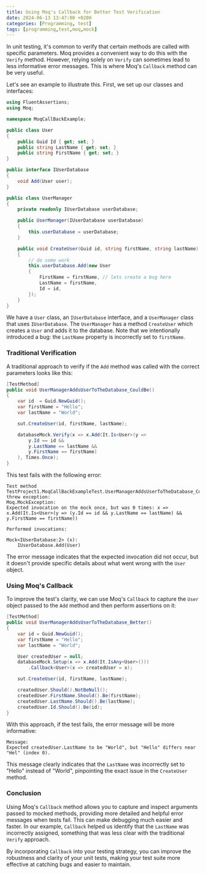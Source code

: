 ```yaml
---
title: Using Moq's Callback for Better Test Verification
date: 2024-06-13 13:47:00 +0200
categories: [Programming, test]
tags: [programming,test,moq,mock]
---
```


In unit testing, it's common to verify that certain methods are called with specific parameters. Moq provides a convenient way to do this with the `Verify` method. However, relying solely on `Verify` can sometimes lead to less informative error messages. This is where Moq's `Callback` method can be very useful.

Let's see an example to illustrate this. First, we set up our classes and interfaces:

```csharp
using FluentAssertions;
using Moq;

namespace MoqCallBackExample;

public class User
{
    public Guid Id { get; set; }
    public string LastName { get; set; }
    public string FirstName { get; set; }
}

public interface IUserDatabase
{
    void Add(User user);
}

public class UserManager
{
    private readonly IUserDatabase userDatabase;

    public UserManager(IUserDatabase userDatabase)
    {
        this.userDatabase = userDatabase;
    }

    public void CreateUser(Guid id, string firstName, string lastName)
    {
        // do some work
        this.userDatabase.Add(new User
        {
            FirstName = firstName, // lets create a bug here
            LastName = firstName,
            Id = id,
        });
    }
}
```

We have a `User` class, an `IUserDatabase` interface, and a `UserManager` class that uses `IUserDatabase`. The `UserManager` has a method `CreateUser` which creates a `User` and adds it to the database. Note that we intentionally introduced a bug: the `LastName` property is incorrectly set to `firstName`.

### Traditional Verification

A traditional approach to verify if the `Add` method was called with the correct parameters looks like this:

```csharp
[TestMethod]
public void UserManagerAddsUserToTheDatabase_CouldBe()
{
    var id  = Guid.NewGuid();
    var firstName = "Hello";
    var lastName = "World";

    sut.CreateUser(id, firstName, lastName);

    databaseMock.Verify(x => x.Add(It.Is<User>(y =>
        y.Id == id &&
        y.LastName == lastName &&
        y.FirstName == firstName)
    ), Times.Once);
}
```

This test fails with the following error:

```
Test method TestProject1.MoqCallBackExampleTest.UserManagerAddsUserToTheDatabase_CouldBe threw exception:
Moq.MockException:
Expected invocation on the mock once, but was 0 times: x => x.Add(It.Is<User>(y => (y.Id == id && y.LastName == lastName) && y.FirstName == firstName))

Performed invocations:

Mock<IUserDatabase:2> (x):
    IUserDatabase.Add(User)
```

The error message indicates that the expected invocation did not occur, but it doesn't provide specific details about what went wrong with the `User` object.

### Using Moq's Callback

To improve the test's clarity, we can use Moq's `Callback` to capture the `User` object passed to the `Add` method and then perform assertions on it:

```csharp
[TestMethod]
public void UserManagerAddsUserToTheDatabase_Better()
{
    var id = Guid.NewGuid();
    var firstName = "Hello";
    var lastName = "World";

    User createdUser = null;
    databaseMock.Setup(x => x.Add(It.IsAny<User>()))
        .Callback<User>(x => createdUser = x);

    sut.CreateUser(id, firstName, lastName);

    createdUser.Should().NotBeNull();
    createdUser.FirstName.Should().Be(firstName);
    createdUser.LastName.Should().Be(lastName);
    createdUser.Id.Should().Be(id);
}
```

With this approach, if the test fails, the error message will be more informative:

```
Message: 
Expected createdUser.LastName to be "World", but "Hello" differs near "Hel" (index 0).
```

This message clearly indicates that the `LastName` was incorrectly set to "Hello" instead of "World", pinpointing the exact issue in the `CreateUser` method.

### Conclusion

Using Moq's `Callback` method allows you to capture and inspect arguments passed to mocked methods, providing more detailed and helpful error messages when tests fail. This can make debugging much easier and faster. In our example, `Callback` helped us identify that the `LastName` was incorrectly assigned, something that was less clear with the traditional `Verify` approach.

By incorporating `Callback` into your testing strategy, you can improve the robustness and clarity of your unit tests, making your test suite more effective at catching bugs and easier to maintain. 